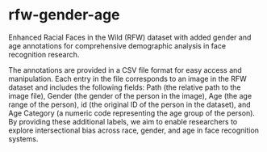 # rfw-gender-age
Enhanced Racial Faces in the Wild (RFW) dataset with added gender and age annotations for comprehensive demographic analysis in face recognition research.


The annotations are provided in a CSV file format for easy access and manipulation. Each entry in the file corresponds to an image in the RFW dataset and includes the following fields: Path (the relative path to the image file), Gender (the gender of the person in the image), Age (the age range of the person), id (the original ID of the person in the dataset), and Age Category (a numeric code representing the age group of the person). By providing these additional labels, we aim to enable researchers to explore intersectional bias across race, gender, and age in face recognition systems.
